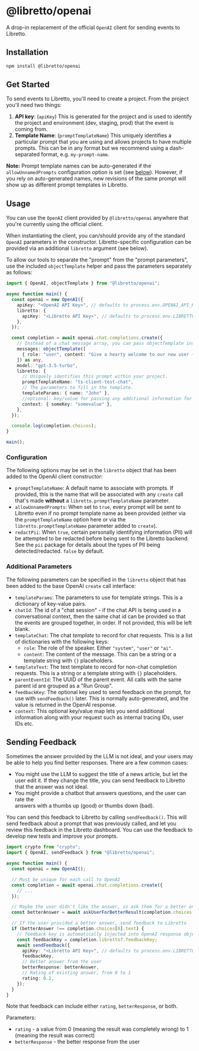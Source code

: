 # @libretto/openai

A drop-in replacement of the official `OpenAI` client for sending events to Libretto.

## Installation

```bash
npm install @libretto/openai
```

## Get Started

To send events to Libretto, you'll need to create a project. From the project you'll need two things:

1. **API key**: (`apiKey`) This is generated for the project and is used to identify the project and environment (dev, staging, prod) that the event is coming from.
2. **Template Name**: (`promptTemplateName`) This uniquely identifies a particular prompt that you are using and allows projects to have multiple prompts. This can be in any format but we recommend using a dash-separated format, e.g. `my-prompt-name`.

**Note:** Prompt template names can be auto-generated if the `allowUnnamedPrompts` configuration option is set (see [below](#configuration)). However, if you rely on auto-generated names, new revisions of the same prompt will show up as different prompt templates in Libretto.

## Usage

You can use the `OpenAI` client provided by `@libretto/openai` anywhere that you're currently using the official client.

When instantiating the client, you can/should provide any of the standard `OpenAI` parameters in the constructor. Libretto-specific configuration can be provided via an additional `libretto` argument (see below).

To allow our tools to separate the "prompt" from the "prompt parameters", use the included `objectTemplate` helper and pass the parameters separately as follows:

```typescript
import { OpenAI, objectTemplate } from "@libretto/openai";

async function main() {
  const openai = new OpenAI({
    apiKey: "<OpenAI API Key>", // defaults to process.env.OPENAI_API_KEY
    libretto: {
      apiKey: "<Libretto API Key>", // defaults to process.env.LIBRETTO_API_KEY
    },
  });

  const completion = await openai.chat.completions.create({
    // Instead of a chat message array, you can pass objectTemplate instead.
    messages: objectTemplate([
      { role: "user", content: "Give a hearty welcome to our new user {name}" },
    ]) as any,
    model: "gpt-3.5-turbo",
    libretto: {
      // Uniquely identifies this prompt within your project.
      promptTemplateName: "ts-client-test-chat",
      // The parameters to fill in the template.
      templateParams: { name: "John" },
      //optional: key/value for passing any additional information for tracing
      context: { someKey: "somevalue" },
    },
  });

  console.log(completion.choices);
}

main();
```

### Configuration

The following options may be set in the `libretto` object that has been added to the OpenAI client constructor:

- `promptTemplateName`: A default name to associate with prompts. If provided,
  this is the name that will be associated with any `create` call that's made
  **without** a `libretto.promptTemplateName` parameter.
- `allowUnnamedPrompts`: When set to `true`, every prompt will be sent to
  Libretto even if no prompt template name as been provided (either via the
  `promptTemplateName` option here or via the `libretto.promptTemplateName`
  parameter added to `create`).
- `redactPii`: When `true`, certain personally identifying information (PII)
  will be attempted to be redacted before being sent to the Libretto backend.
  See the `pii` package for details about the types of PII being detected/redacted.
  `false` by default.

### Additional Parameters

The following parameters can be specified in the `libretto` object that has been
added to the base OpenAI `create` call interface:

- `templateParams`: The parameters to use for template strings. This is a
  dictionary of key-value pairs.
- `chatId`: The id of a "chat session" - if the chat API is being used in a
  conversational context, then the same chat id can be provided so that the
  events are grouped together, in order. If not provided, this will be left
  blank.
- `templateChat`: The chat _template_ to record for chat requests. This is a
  list of dictionaries with the following keys:
  - `role`: The role of the speaker. Either `"system"`, `"user"` or `"ai"`.
  - `content`: The content of the message. This can be a string or a template
    string with `{}` placeholders.
- `templateText`: The text template to record for non-chat completion requests.
  This is a string or a template string with `{}` placeholders.
- `parentEventId`: The UUID of the parent event. All calls with the same
  parent id are grouped as a "Run Group".
- `feedbackKey`: The optional key used to send feedback on the prompt, for
  use with `sendFeedback()` later. This is normally auto-generated, and the
  value is returned in the OpenAI response.
- `context`: This optional key/value map lets you send additional information
  along with your request such as internal tracing IDs, user IDs etc.

## Sending Feedback

Sometimes the answer provided by the LLM is not ideal, and your users may be
able to help you find better responses. There are a few common cases:

- You might use the LLM to suggest the title of a news article, but let the
  user edit it. If they change the title, you can send feedback to Libretto
  that the answer was not ideal.
- You might provide a chatbot that answers questions, and the user can rate the  
  answers with a thumbs up (good) or thumbs down (bad).

You can send this feedback to Libretto by calling `sendFeedback()`. This will
send feedback about a prompt that was previously called, and let you review
this feedback in the Libretto dashboard. You can use the feedback to develop new
tests and improve your prompts.

```typescript
import crypto from "crypto";
import { OpenAI, sendFeedback } from "@libretto/openai";

async function main() {
  const openai = new OpenAI();

  // Must be unique for each call to OpenAI
  const completion = await openai.chat.completions.create({
    // ...
  });

  // Maybe the user didn't like the answer, so ask them for a better one.
  const betterAnswer = await askUserForBetterResult(completion.choices[0].text);

  // If the user provided a better answer, send feedback to Libretto
  if (betterAnswer !== completion.choices[0].text) {
    // feedback key is automatically injected into OpenAI response object.
    const feedbackKey = completion.libretto?.feedbackKey;
    await sendFeedback({
      apiKey: "<Libretto API Key>", // defaults to process.env.LIBRETTO_API_KEY
      feedbackKey,
      // Better answer from the user
      betterResponse: betterAnswer,
      // Rating of existing answer, from 0 to 1
      rating: 0.2,
    });
  }
}
```

Note that feedback can include either `rating`, `betterResponse`, or both.

Parameters:

- `rating` - a value from 0 (meaning the result was completely wrong) to 1 (meaning the result was correct)
- `betterResponse` - the better response from the user
